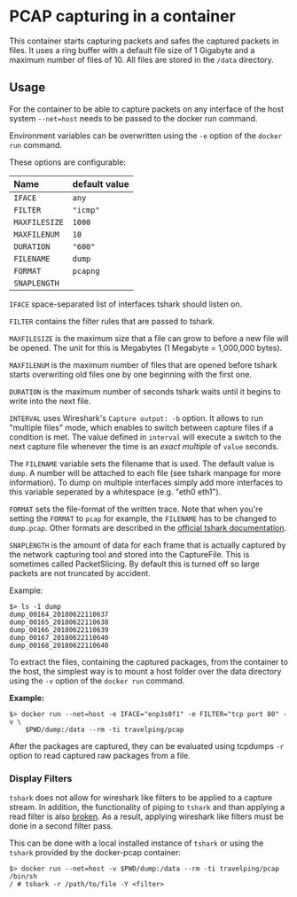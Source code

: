 # PCAP capturing in a container

This container starts capturing packets and safes the captured packets in
files. It uses a ring buffer with a default file size of 1 Gigabyte and a
maximum number of files of 10. All files are stored in the `/data` directory.

## Usage

For the container to be able to capture packets on any interface of the host
system `--net=host` needs to be passed to the docker run command.

Environment variables can be overwritten using the `-e` option of the `docker
run` command.

These options are configurable:

| Name          | default value |
|:--------------|:--------------|
| `IFACE`       |         `any` |
| `FILTER`      |      `"icmp"` |
| `MAXFILESIZE` |        `1000` |
| `MAXFILENUM`  |          `10` |
| `DURATION`    |       `"600"` |
| `FILENAME`    |        `dump` |
| `FORMAT`      |      `pcapng` |
| `SNAPLENGTH`  | <deactivated> |

`IFACE` space-separated list of interfaces tshark should listen on.

`FILTER` contains the filter rules that are passed to tshark.

`MAXFILESIZE` is the maximum size that a file can grow to before a new file
will be opened. The unit for this is Megabytes (1 Megabyte = 1,000,000 bytes).

`MAXFILENUM` is the maximum number of files that are opened before tshark
starts overwriting old files one by one beginning with the first one.

`DURATION` is the maximum number of seconds tshark waits until it begins to
write into the next file.

`INTERVAL` uses Wireshark's `Capture output: -b` option. It allows to run
"multiple files" mode, which enables to switch between capture files if a
condition is met. The value defined in `interval` will execute a switch to the
next capture file whenever the time is an *exact multiple* of `value` seconds.

The `FILENAME` variable sets the filename that is used. The default value is
`dump`. A number will be attached to each file (see tshark manpage for more
information). To dump on multiple interfaces simply add more
interfaces to this variable seperated by a whitespace (e.g. "eth0 eth1").

`FORMAT` sets the file-format of the written trace. Note that when you're
setting the `FORMAT` to `pcap` for example, the `FILENAME` has to be changed
to `dump.pcap`.  Other formats are described in the [official tshark
documentation][1].

`SNAPLENGTH` is the amount of data for each frame that is actually captured by
the network capturing tool and stored into the CaptureFile. This is sometimes
called PacketSlicing.  By default this is turned off so large packets are not
truncated by accident.

Example:

    $> ls -1 dump
    dump_00164_20180622110637
    dump_00165_20180622110638
    dump_00166_20180622110639
    dump_00167_20180622110640
    dump_00168_20180622110640

To extract the files, containing the captured packages, from the container to
the host, the simplest way is to mount a host folder over the data directory
using the `-v` option of the `docker run` command.

**Example:**

    $> docker run --net=host -e IFACE="enp3s0f1" -e FILTER="tcp port 80" -v \
        $PWD/dump:/data --rm -ti travelping/pcap

After the packages are captured, they can be evaluated using tcpdumps `-r`
option to read captured raw packages from a file.

### Display Filters

`tshark` does not allow for wireshark like filters to be applied to a capture
stream. In addition, the functionality of piping to `tshark` and than applying
a read filter is also [broken][2]. As a result, applying wireshark like
filters must be done in a second filter pass.

This can be done with a local installed instance of `tshark` or using the
`tshark` provided by the docker-pcap container:

    $> docker run --net=host -v $PWD/dump:/data --rm -ti travelping/pcap /bin/sh
    / # tshark -r /path/to/file -Y <filter>



[1]: https://www.wireshark.org/docs/man-pages/tshark.html
[2]: https://bugs.wireshark.org/bugzilla/show_bug.cgi?id=2234
